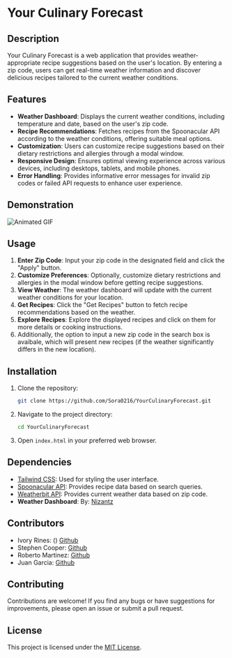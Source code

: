 
# Your Culinary Forecast


## Description

Your Culinary Forecast is a web application that provides weather-appropriate recipe suggestions based on the user's location. By entering a zip code, users can get real-time weather information and discover delicious recipes tailored to the current weather conditions.

## Features

- **Weather Dashboard**: Displays the current weather conditions, including temperature and date, based on the user's zip code.
- **Recipe Recommendations**: Fetches recipes from the Spoonacular API according to the weather conditions, offering suitable meal options.
- **Customization**: Users can customize recipe suggestions based on their dietary restrictions and allergies through a modal window.
- **Responsive Design**: Ensures optimal viewing experience across various devices, including desktops, tablets, and mobile phones.
- **Error Handling**: Provides informative error messages for invalid zip codes or failed API requests to enhance user experience.

## Demonstration

![Animated GIF](./assets/images/readme/Untitled_%20Apr%208,%202024%207_26%20PM.gif)

## Usage

1. **Enter Zip Code**: Input your zip code in the designated field and click the "Apply" button. 
2. **Customize Preferences**: Optionally, customize dietary restrictions and allergies in the modal window before getting recipe suggestions.
3. **View Weather**: The weather dashboard will update with the current weather conditions for your location.
4. **Get Recipes**: Click the "Get Recipes" button to fetch recipe recommendations based on the weather.
5. **Explore Recipes**: Explore the displayed recipes and click on them for more details or cooking instructions.
6. Additionally, the option to input a new zip code in the search box is avaibale, which will present new recipes (if the weather significantly differs in the new location).

## Installation

1. Clone the repository:

    ```bash
    git clone https://github.com/Sora0216/YourCulinaryForecast.git
    ```

2. Navigate to the project directory:

    ```bash
    cd YourCulinaryForecast
    ```

3. Open `index.html` in your preferred web browser.

## Dependencies

- [Tailwind CSS](https://tailwindcss.com/): Used for styling the user interface.
- [Spoonacular API](https://spoonacular.com/food-api): Provides recipe data based on search queries.
- [Weatherbit API](https://www.weatherbit.io/): Provides current weather data based on zip code.
- **Weather Dashboard**: By: [Nizantz](https://tailwindcomponents.com/component/weather-card)

## Contributors

- Ivory Rines: () [Github](https://github.com/IvoryRines)
- Stephen Cooper: [Github](https://github.com/Scoops113)
- Roberto Martinez: [Github](https://github.com/Sora0216)
- Juan Garcia: [Github](https://github.com/Jddg95)

## Contributing

Contributions are welcome! If you find any bugs or have suggestions for improvements, please open an issue or submit a pull request.

## License

This project is licensed under the [MIT License](LICENSE).
